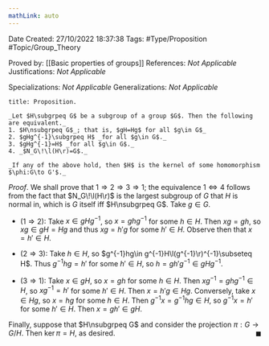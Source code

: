 ```yaml
---
mathLink: auto
---
```


<div class="topSpace"></div>

Date Created: 27/10/2022 18:37:38
Tags: #Type/Proposition #Topic/Group_Theory

Proved by: [[Basic properties of groups]]
References: _Not Applicable_
Justifications: _Not Applicable_

Specializations: _Not Applicable_
Generalizations: _Not Applicable_

``` ad-Proposition
title: Proposition.

_Let $H\subgrpeq G$ be a subgroup of a group $G$. Then the following are equivalent._
1. $H\nsubgrpeq G$_; that is, $gH=Hg$ for all $g\in G$_
2. $gHg^{-1}\subgrpeq H$ _for all $g\in G$._
3. $gHg^{-1}=H$ _for all $g\in G$._
4. _$N_G\!\l(H\r)=G$._

_If any of the above hold, then $H$ is the kernel of some homomorphism $\phi:G\to G'$._

```

_Proof_. We shall prove that $1\Rightarrow2\Rightarrow3\Rightarrow1$; the equivalence $1\Leftrightarrow4$ follows from the fact that $N_G\!\l(H\r)$ is the largest subgroup of $G$ that $H$ is normal in, which is $G$ itself iff $H\nsubgrpeq G$. Take $g\in G$.
* ($1\Rightarrow2$): Take $x\in gHg^{-1}$, so $x=ghg^{-1}$ for some $h\in H$. Then $xg=gh$, so $xg\in gH=Hg$ and thus $xg=h'g$ for some $h'\in H$. Observe then that $x=h'\in H$.

* ($2\Rightarrow3$): Take $h\in H$, so $g^{-1}hg\in g^{-1}H\l(g^{-1}\r)^{-1}\subseteq H$. Thus $g^{-1}hg=h'$ for some $h'\in H$, so $h=gh'g^{-1}\in gHg^{-1}$.
* ($3\Rightarrow1$): Take $x\in gH$, so $x=gh$ for some $h\in H$. Then $xg^{-1}=ghg^{-1}\in H$, so $xg^{-1}=h'$ for some $h'\in H$. Then $x=h'g\in Hg$. Conversely, take $x\in Hg$, so $x=hg$ for some $h\in H$. Then $g^{-1}x=g^{-1}hg\in H$, so $g^{-1}x=h'$ for some $h'\in H$. Then $x=gh'\in gH$.

Finally, suppose that $H\nsubgrpeq G$ and consider the projection $\pi:G\to G/H$. Then $\ker\pi=H$, as desired.<span style="float:right;">$\blacksquare$</span>
